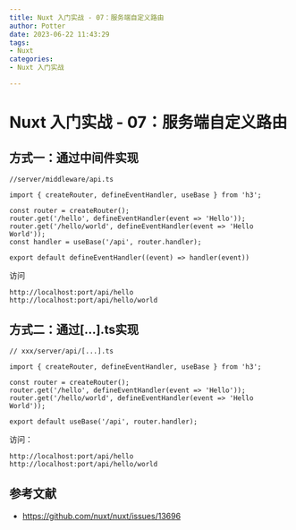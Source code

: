 ```yaml
---
title: Nuxt 入门实战 - 07：服务端自定义路由
author: Potter
date: 2023-06-22 11:43:29
tags: 
- Nuxt
categories: 
- Nuxt 入门实战

---
```



# Nuxt 入门实战 - 07：服务端自定义路由

## 方式一：通过中间件实现

```tsx
//server/middleware/api.ts

import { createRouter, defineEventHandler, useBase } from 'h3';

const router = createRouter();
router.get('/hello', defineEventHandler(event => 'Hello'));
router.get('/hello/world', defineEventHandler(event => 'Hello World'));
const handler = useBase('/api', router.handler);

export default defineEventHandler((event) => handler(event))
```

访问

```tsx
http://localhost:port/api/hello
http://localhost:port/api/hello/world
```

## 方式二：通过[…].ts实现

```tsx
// xxx/server/api/[...].ts

import { createRouter, defineEventHandler, useBase } from 'h3';

const router = createRouter();
router.get('/hello', defineEventHandler(event => 'Hello'));
router.get('/hello/world', defineEventHandler(event => 'Hello World'));

export default useBase('/api', router.handler);
```

访问：

```tsx
http://localhost:port/api/hello
http://localhost:port/api/hello/world
```

## 参考文献

- https://github.com/nuxt/nuxt/issues/13696
